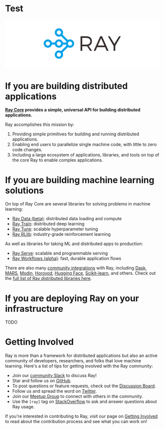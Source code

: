 
# Test
![Ray logo](images/ray_header_logo.png)

# If you are building distributed applications
**[Ray Core](ray-distributed-compute/getting-started.md) provides a simple, universal API for building distributed applications.**

Ray accomplishes this mission by:

1. Providing simple primitives for building and running distributed applications.
2. Enabling end users to parallelize single machine code, with little to zero code changes.
3. Including a large ecosystem of applications, libraries, and tools on top of the core Ray to enable complex applications.

<!-- **Ray Core** provides the simple primitives for application building. -->

# If you are building machine learning solutions
On top of Ray Core are several libraries for solving problems in machine learning:

- [Ray Data (beta)](ray-ml/ray-data/getting-started.md): distributed data loading and compute
- [Ray Train](ray-ml/ray-train/getting-started.md): distributed deep learning
- [Ray Tune](ray-ml/ray-tune/getting-started.md): scalable hyperparameter tuning
- [Ray RLlib](ray-ml/ray-rllib/getting-started.md): industry-grade reinforcement learning

As well as libraries for taking ML and distributed apps to production:

- [Ray Serve](ray-ml/ray-serve/getting-started.md): scalable and programmable serving
- [Ray Workflows (alpha)](ray-ml/ray-workflows/getting-started.md): fast, durable application flows

There are also many [community integrations](ecosystem/integrations/integrations.md) with Ray, including [Dask](https://docs.ray.io/en/latest/data/dask-on-ray.html), [MARS](https://docs.ray.io/en/latest/data/mars-on-ray.html), [Modin](https://github.com/modin-project/modin), [Horovod](https://horovod.readthedocs.io/en/stable/ray_include.html), [Hugging Face](https://huggingface.co/transformers/main_classes/trainer.html#transformers.Trainer.hyperparameter_search), [Scikit-learn](ecosystem/integrations/joblib.md), and others. Check out the [full list of Ray distributed libraries here](ecosystem/integrations/integrations.md).


# If you are deploying Ray on your infrastructure
TODO

# Getting Involved

Ray is more than a framework for distributed applications but also an active community of developers,
researchers, and folks that love machine learning. Here's a list of tips for getting involved with the Ray community:

- Join our [community Slack](https://forms.gle/9TSdDYUgxYs8SA9e8) to discuss Ray!
- Star and follow us on [GitHub](https://github.com/ray-project/ray).
- To post questions or feature requests, check out the [Discussion Board](https://discuss.ray.io/).
- Follow us and spread the word on [Twitter](https://twitter.com/raydistributed).
- Join our [Meetup Group](https://www.meetup.com/Bay-Area-Ray-Meetup/) to connect with others in the community.
- Use the `[ray]` tag on [StackOverflow](https://stackoverflow.com/questions/tagged/ray) to ask and answer questions about Ray usage.

If you're interested in contributing to Ray, visit our page on [Getting Involved](contributor-guide/getting-involved.md) to read about the contribution process and see what you can work on!

<!-- 
# More Information

Here are some talks, papers, and press coverage involving Ray and its libraries. Please raise an issue if any of the below links are broken, or if you'd like to add your own talk! -->

<!-- 
Blog and Press
--------------

  - `Modern Parallel and Distributed Python: A Quick Tutorial on Ray <https://towardsdatascience.com/modern-parallel-and-distributed-python-a-quick-tutorial-on-ray-99f8d70369b8>`_
  - `Why Every Python Developer Will Love Ray <https://www.datanami.com/2019/11/05/why-every-python-developer-will-love-ray/>`_
  - `Ray: A Distributed System for AI (BAIR) <http://bair.berkeley.edu/blog/2018/01/09/ray/>`_
  - `10x Faster Parallel Python Without Python Multiprocessing <https://towardsdatascience.com/10x-faster-parallel-python-without-python-multiprocessing-e5017c93cce1>`_
  - `Implementing A Parameter Server in 15 Lines of Python with Ray <https://ray-project.github.io/2018/07/15/parameter-server-in-fifteen-lines.html>`_
  - `Ray Distributed AI Framework Curriculum <https://rise.cs.berkeley.edu/blog/ray-intel-curriculum/>`_
  - `RayOnSpark: Running Emerging AI Applications on Big Data Clusters with Ray and Analytics Zoo <https://medium.com/riselab/rayonspark-running-emerging-ai-applications-on-big-data-clusters-with-ray-and-analytics-zoo-923e0136ed6a>`_
  - `First user tips for Ray <https://rise.cs.berkeley.edu/blog/ray-tips-for-first-time-users/>`_
  - [Tune] `Tune: a Python library for fast hyperparameter tuning at any scale <https://towardsdatascience.com/fast-hyperparameter-tuning-at-scale-d428223b081c>`_
  - [Tune] `Cutting edge hyperparameter tuning with Ray Tune <https://medium.com/riselab/cutting-edge-hyperparameter-tuning-with-ray-tune-be6c0447afdf>`_
  - [RLlib] `New Library Targets High Speed Reinforcement Learning <https://www.datanami.com/2018/02/01/rays-new-library-targets-high-speed-reinforcement-learning/>`_
  - [RLlib] `Scaling Multi Agent Reinforcement Learning <http://bair.berkeley.edu/blog/2018/12/12/rllib/>`_
  - [RLlib] `Functional RL with Keras and Tensorflow Eager <https://bair.berkeley.edu/blog/2019/10/14/functional-rl/>`_
  - [Modin] `How to Speed up Pandas by 4x with one line of code <https://www.kdnuggets.com/2019/11/speed-up-pandas-4x.html>`_
  - [Modin] `Quick Tip – Speed up Pandas using Modin <https://pythondata.com/quick-tip-speed-up-pandas-using-modin/>`_
  - `Ray Blog`_

.. _`Ray Blog`: https://ray-project.github.io/

Talks (Videos)
--------------

 - `Unifying Large Scale Data Preprocessing and Machine Learning Pipelines with Ray Datasets | PyData 2021 <https://zoom.us/rec/share/0cjbk_YdCTbiTm7gNhzSeNxxTCCEy1pCDUkkjfBjtvOsKGA8XmDOx82jflHdQCUP.fsjQkj5PWSYplOTz?startTime=1635456658000>`_ `(slides) <https://docs.google.com/presentation/d/19F_wxkpo1JAROPxULmJHYZd3sKryapkbMd0ib3ndMiU/edit?usp=sharing>`_
 - `Programming at any Scale with Ray | SF Python Meetup Sept 2019 <https://www.youtube.com/watch?v=LfpHyIXBhlE>`_
 - `Ray for Reinforcement Learning | Data Council 2019 <https://www.youtube.com/watch?v=Ayc0ca150HI>`_
 - `Scaling Interactive Pandas Workflows with Modin <https://www.youtube.com/watch?v=-HjLd_3ahCw>`_
 - `Ray: A Distributed Execution Framework for AI | SciPy 2018 <https://www.youtube.com/watch?v=D_oz7E4v-U0>`_
 - `Ray: A Cluster Computing Engine for Reinforcement Learning Applications | Spark Summit <https://www.youtube.com/watch?v=xadZRRB_TeI>`_
 - `RLlib: Ray Reinforcement Learning Library | RISECamp 2018 <https://www.youtube.com/watch?v=eeRGORQthaQ>`_
 - `Enabling Composition in Distributed Reinforcement Learning | Spark Summit 2018 <https://www.youtube.com/watch?v=jAEPqjkjth4>`_
 - `Tune: Distributed Hyperparameter Search | RISECamp 2018 <https://www.youtube.com/watch?v=38Yd_dXW51Q>`_

Slides
------

- `Talk given at UC Berkeley DS100 <https://docs.google.com/presentation/d/1sF5T_ePR9R6fAi2R6uxehHzXuieme63O2n_5i9m7mVE/edit?usp=sharing>`_
- `Talk given in October 2019 <https://docs.google.com/presentation/d/13K0JsogYQX3gUCGhmQ1PQ8HILwEDFysnq0cI2b88XbU/edit?usp=sharing>`_
- [Tune] `Talk given at RISECamp 2019 <https://docs.google.com/presentation/d/1v3IldXWrFNMK-vuONlSdEuM82fuGTrNUDuwtfx4axsQ/edit?usp=sharing>`_

Papers
------

- `Ray 1.0 Architecture whitepaper`_ **(new)**
- `Ray Design Patterns`_ **(new)**
- `RLlib paper`_
- `RLlib flow paper`_
- `Tune paper`_

*Older papers:*

- `Ray paper`_
- `Ray HotOS paper`_

.. _`Ray 1.0 Architecture whitepaper`: https://docs.google.com/document/d/1lAy0Owi-vPz2jEqBSaHNQcy2IBSDEHyXNOQZlGuj93c/preview
.. _`Ray Design Patterns`: https://docs.google.com/document/d/167rnnDFIVRhHhK4mznEIemOtj63IOhtIPvSYaPgI4Fg/edit
.. _`Ray paper`: https://arxiv.org/abs/1712.05889
.. _`Ray HotOS paper`: https://arxiv.org/abs/1703.03924
.. _`RLlib paper`: https://arxiv.org/abs/1712.09381
.. _`RLlib flow paper`: https://arxiv.org/abs/2011.12719
.. _`Tune paper`: https://arxiv.org/abs/1807.05118

.. toctree::
   :hidden:
   :maxdepth: -1
   :caption: Overview of Ray

   ray-overview/index.rst
   ray-libraries.rst
   installation.rst

.. toctree::
   :hidden:
   :maxdepth: -1
   :caption: Ray Core

   walkthrough.rst
   using-ray.rst
   Ray Job Submission <ray-job-submission/overview.rst>
   configure.rst
   ray-dashboard.rst
   Tutorial and Examples <auto_examples/overview.rst>
   Design patterns and anti-patterns <ray-design-patterns/index.rst>
   package-ref.rst

.. toctree::
   :hidden:
   :maxdepth: -1
   :caption: Multi-node Ray

   cluster/index.rst
   cluster/quickstart.rst
   cluster/guide.rst
   cluster/reference.rst
   cluster/cloud.rst
   cluster/ray-client.rst
   cluster/deploy.rst

.. toctree::
   :hidden:
   :maxdepth: -1
   :caption: Ray Serve

   serve/index.rst
   serve/tutorial.rst
   serve/core-apis.rst
   serve/http-servehandle.rst
   serve/deployment.rst
   serve/ml-models.rst
   serve/pipeline.rst
   serve/performance.rst
   serve/architecture.rst
   serve/tutorials/index.rst
   serve/faq.rst
   serve/package-ref.rst

.. toctree::
   :hidden:
   :maxdepth: -1
   :caption: Ray Data

   data/dataset.rst
   data/dataset-pipeline.rst
   data/dataset-ml-preprocessing.rst
   data/dataset-execution-model.rst
   data/dataset-tensor-support.rst
   data/package-ref.rst
   data/examples/big_data_ingestion
   data/dask-on-ray.rst
   data/mars-on-ray.rst
   data/modin/index.rst
   data/raydp.rst

.. toctree::
   :hidden:
   :maxdepth: -1
   :caption: Ray Workflows

   workflows/concepts.rst
   workflows/basics.rst
   workflows/management.rst
   workflows/actors.rst
   workflows/events.rst
   workflows/comparison.rst
   workflows/advanced.rst
   workflows/package-ref.rst

.. toctree::
   :hidden:
   :maxdepth: -1
   :caption: Ray Tune

   tune/index.rst
   tune/key-concepts.rst
   tune/user-guide.rst
   tune/tutorials/overview.rst
   tune/examples/index.rst
   tune/api_docs/overview.rst
   tune/contrib.rst

.. toctree::
   :hidden:
   :maxdepth: -1
   :caption: Ray RLlib

   rllib/index.rst
   rllib-toc.rst
   rllib/core-concepts.rst
   rllib-training.rst
   rllib-env.rst
   rllib-models.rst
   rllib-algorithms.rst
   rllib-sample-collection.rst
   rllib-offline.rst
   rllib-concepts.rst
   rllib-examples.rst
   rllib/package_ref/index.rst
   rllib-dev.rst

.. toctree::
   :hidden:
   :maxdepth: -1
   :caption: Ray Train

   train/train.rst
   train/user_guide.rst
   train/examples.rst
   train/architecture.rst
   train/api.rst
   train/migration-guide.rst
   RaySGD v1: Distributed Training Wrappers <raysgd/raysgd.rst>

.. toctree::
   :hidden:
   :maxdepth: -1
   :caption: More Libraries

   multiprocessing.rst
   joblib.rst
   xgboost-ray.rst
   lightgbm-ray.rst
   ray-lightning.rst
   ray-collective.rst

.. toctree::
   :hidden:
   :maxdepth: -1
   :caption: Observability

   ray-metrics.rst
   ray-debugging.rst
   ray-logging.rst
   ray-tracing.rst

.. toctree::
   :hidden:
   :maxdepth: -1
   :caption: Contributor Guide

   getting-involved.rst
   development.rst
   fake-autoscaler.rst
   whitepaper.rst
   debugging.rst
   profiling.rst -->
